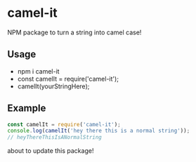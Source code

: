 # camel-it
NPM package to turn a string into camel case!

## Usage

- npm i camel-it  
- const camelIt = require('camel-it');  
- camelIt(yourStringHere);  

## Example
```javascript
const camelIt = require('camel-it');
console.log(camelIt('hey there this is a normal string'));
// heyThereThisIsANormalString
```
about to update this package!